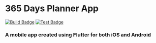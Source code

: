 # 365 Days Planner App

[![Build Badge][]][Build Link] [![Test Badge][]][Test Link]
### A mobile app created using Flutter for both iOS and Android

[Build Badge]: https://github.com/dennismichol/task_management/workflows/Build/badge.svg
[Build Link]: https://github.com/dennismichol/task_management/actions
[Test Badge]: https://github.com/dennismichol/task_management/workflows/Test/badge.svg
[Test Link]: https://github.com/dennismichol/task_management/actions